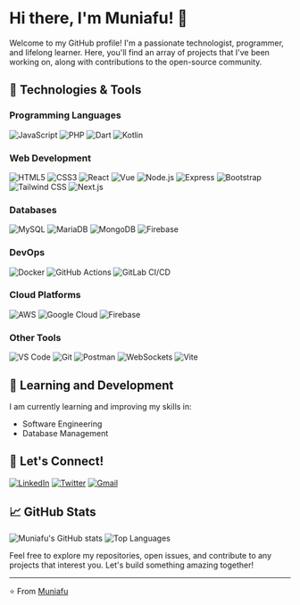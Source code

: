 # Hi there, I'm Muniafu! 👋

Welcome to my GitHub profile! I'm a passionate technologist, programmer, and lifelong learner. Here, you'll find an array of projects that I've been working on, along with contributions to the open-source community.

## 🔧 Technologies & Tools
### Programming Languages
![JavaScript](https://img.shields.io/badge/-JavaScript-F7DF1E?style=flat&logo=javascript&logoColor=white)
![PHP](https://img.shields.io/badge/-PHP-777BB4?style=flat&logo=php&logoColor=white)
![Dart](https://img.shields.io/badge/-Dart-0175C2?style=flat&logo=dart&logoColor=white)
![Kotlin](https://img.shields.io/badge/-Kotlin-0095D5?style=flat&logo=kotlin&logoColor=white)

### Web Development
![HTML5](https://img.shields.io/badge/-HTML5-E34F26?style=flat&logo=html5&logoColor=white)
![CSS3](https://img.shields.io/badge/-CSS3-1572B6?style=flat&logo=css3&logoColor=white)
![React](https://img.shields.io/badge/-React-61DAFB?style=flat&logo=react&logoColor=white)
![Vue](https://img.shields.io/badge/-Vue.js-4FC08D?style=flat&logo=vue.js&logoColor=white)
![Node.js](https://img.shields.io/badge/-Node.js-339933?style=flat&logo=node.js&logoColor=white)
![Express](https://img.shields.io/badge/-Express-000000?style=flat&logo=express&logoColor=white)
![Bootstrap](https://img.shields.io/badge/-Bootstrap-7952B3?style=flat&logo=bootstrap&logoColor=white)
![Tailwind CSS](https://img.shields.io/badge/-Tailwind%20CSS-38B2AC?style=flat&logo=tailwind-css&logoColor=white)
![Next.js](https://img.shields.io/badge/-Next.js-000000?style=flat&logo=next.js&logoColor=white)

### Databases
![MySQL](https://img.shields.io/badge/-MySQL-4479A1?style=flat&logo=mysql&logoColor=white)
![MariaDB](https://img.shields.io/badge/-MariaDB-003545?style=flat&logo=mariadb&logoColor=white)
![MongoDB](https://img.shields.io/badge/-MongoDB-47A248?style=flat&logo=mongodb&logoColor=white)
![Firebase](https://img.shields.io/badge/-Firebase-FFCA28?style=flat&logo=firebase&logoColor=white)

### DevOps
![Docker](https://img.shields.io/badge/-Docker-2496ED?style=flat&logo=docker&logoColor=white)
![GitHub Actions](https://img.shields.io/badge/-GitHub%20Actions-2088FF?style=flat&logo=github-actions&logoColor=white)
![GitLab CI/CD](https://img.shields.io/badge/-GitLab%20CI/CD-FCA121?style=flat&logo=gitlab&logoColor=white)

### Cloud Platforms
![AWS](https://img.shields.io/badge/-AWS-232F3E?style=flat&logo=amazon-aws&logoColor=white)
![Google Cloud](https://img.shields.io/badge/-Google%20Cloud-4285F4?style=flat&logo=google-cloud&logoColor=white)
![Firebase](https://img.shields.io/badge/-Firebase-FFCA28?style=flat&logo=firebase&logoColor=white)

### Other Tools
![VS Code](https://img.shields.io/badge/-VS%20Code-007ACC?style=flat&logo=visual-studio-code&logoColor=white)
![Git](https://img.shields.io/badge/-Git-F05032?style=flat&logo=git&logoColor=white)
![Postman](https://img.shields.io/badge/-Postman-FF6C37?style=flat&logo=postman&logoColor=white)
![WebSockets](https://img.shields.io/badge/-WebSockets-000000?style=flat&logo=websocket&logoColor=white)
![Vite](https://img.shields.io/badge/-Vite-646CFF?style=flat&logo=vite&logoColor=white)

## 🌱 Learning and Development
I am currently learning and improving my skills in:
- Software Engineering
- Database Management

## 💬 Let's Connect!
[![LinkedIn](https://img.shields.io/badge/-LinkedIn-0A66C2?style=flat&logo=linkedin&logoColor=white)](https://www.linkedin.com/in/elam-baraka-a09b5a1b8/)
[![Twitter](https://img.shields.io/badge/-Twitter-1DA1F2?style=flat&logo=twitter&logoColor=white)](https://x.com/this_is_muniafu)
[![Gmail](https://img.shields.io/badge/-Gmail-EA4335?style=flat&logo=gmail&logoColor=white)](mailto:muniafu@example.com)

## 📈 GitHub Stats
![Muniafu's GitHub stats](https://github-readme-stats.vercel.app/api?username=Muniafu&show_icons=true&theme=radical)
![Top Languages](https://github-readme-stats.vercel.app/api/top-langs/?username=Muniafu&layout=compact&theme=radical)

Feel free to explore my repositories, open issues, and contribute to any projects that interest you. Let's build something amazing together!

---

⭐️ From [Muniafu](https://github.com/Muniafu)
